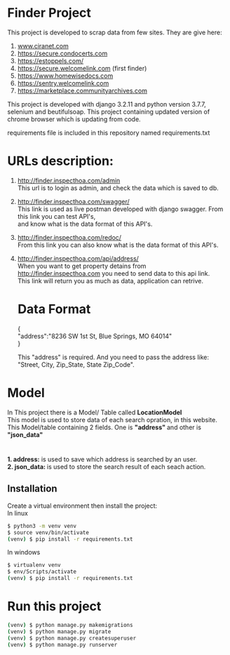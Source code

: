 # Finder Project

This project is developed to scrap data from few sites. They are give here:
1. www.ciranet.com
2. https://secure.condocerts.com
3. https://estoppels.com/
4. https://secure.welcomelink.com (first finder)
5. https://www.homewisedocs.com
6. https://sentry.welcomelink.com
7. https://marketplace.communityarchives.com

This project is developed with django 3.2.11 and python version 3.7.7, selenium and beutifulsoap. 
This project containing updated version of chrome browser which is updating from code.

requirements file is included in this repository named requirements.txt

# URLs description:
1. http://finder.inspecthoa.com/admin <br> 
  This url is to login as admin, and check the data which is saved to db.
2. http://finder.inspecthoa.com/swagger/ <br> 
  This link is used as live postman developed with django swagger. From this link you can test API's, <br> 
  and know what is the data format of this API's. 
3. http://finder.inspecthoa.com/redoc/ <br> 
   From this link you can also know what is the data format of this API's.
4. http://finder.inspecthoa.com/api/address/ <br>
   When you want to get property detains from http://finder.inspecthoa.com you need to send data to this api link. <br>
   This link will return you as much as data, application can retrive.
   
   # Data Format 
   { <br>
    "address":"8236 SW 1st St, Blue Springs, MO 64014"  <br>
   }
   
   This "address" is required. And you need to pass the address like: "Street, City, Zip_State, State Zip_Code".
  
# Model 
In This project there is a Model/ Table called 
<b>LocationModel</b> <br>
This model is used to store data of each search opration, in this website. <br> 
This Model/table containing 2 fields. One is <b> "address" </b>
and other is 
<b> "json_data"</b> <br>
# 
  <b> 1. address:</b> 
    is used to save which address is searched by an user.<br> 
  <b> 2. json_data: </b>
    is used to store the search result of each seach action. 

 
## Installation

Create a virtual environment then install the project:
<br>
In linux
```bash
$ python3 -m venv venv
$ source venv/bin/activate
(venv) $ pip install -r requirements.txt
```
In windows
```bash
$ virtualenv venv
$ env/Scripts/activate
(venv) $ pip install -r requirements.txt
```
# Run this project 
```bash
(venv) $ python manage.py makemigrations
(venv) $ python manage.py migrate
(venv) $ python manage.py createsuperuser
(venv) $ python manage.py runserver
